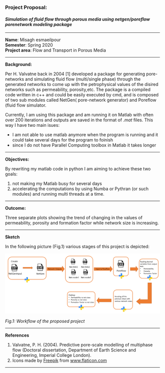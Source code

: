 
### Project Proposal:
#### *Simulation of fluid flow through porous media using netgen/poreflow porenetwork modeling package*
***
**Name**: Misagh esmaeilpour<br/>
**Semester**: Spring 2020 <br/>
**Project area**: Flow and Transport in Porous Media

---
**Background:**

Per H. Valvatne back in 2004 [1] developed a package for generating pore-networks and simulating fluid flow (multi/single phase) through the generated networks to come up with the petrophysical values of the disired networks such as permeability, porosity,etc. The package is a compiled code written in c++ and could be easily executed by cmd, and is composed of two sub modules called NetGen( pore-network generator) and Poreflow (fluid flow simulator. 

Currently, I am using this package and am running it on Matlab with often over 200 iterations and outputs are saved in the format of _.mat_ files. This way I have two main isues:
* I am not able to use matlab anymore when the program is running and it could take several days for the program to foinish
* since I do not have Parallel Computing toolbox in Matlab it takes longer

---
**Objectives:**


By rewriting my matlab code in python I am aiming to achieve these two goals:

1. not making my Matlab busy for several days
2. accelerating the computations by using Numba or Pythran (or such modules) and running multi threads at a time.

---

**Outcome:**

Three separate plots showing the trend of changing in the values of permeability, porosity and formation factor while network size is increasing.

---
**Sketch**

In the following picture (Fig.1) various stages of this project is depicted:

<p>
    <img src="Presentation1.png" alt="Fig.1" width="900"/>
</p>
<p>
    <em>Fig.1: Workflow of the proposed project</em>
</p>

---
**References**

1. Valvatne, P. H. (2004). Predictive pore-scale modelling of multiphase flow (Doctoral dissertation, Department of Earth Science and Engineering, Imperial College London).
2. Icons made by <a href="https://www.flaticon.com/authors/freepik" title="Freepik">Freepik</a> from <a href="https://www.flaticon.com/" title="Flaticon"> www.flaticon.com</a>




---

